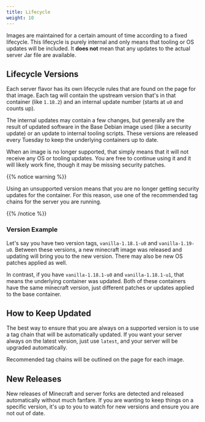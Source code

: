 ```yaml
---
title: Lifecycle
weight: 10
---
```


Images are maintained for a certain amount of time according to a fixed
lifecycle.  This lifecycle is purely internal and only means that tooling or OS
updates will be included.  It **does not** mean that any updates to the actual
server Jar file are available.

## Lifecycle Versions

Each server flavor has its own lifecycle rules that are found on the page for
that image.  Each tag will contain the upstream version that's in that container
(like `1.18.2`) and an internal update number (starts at `u0` and counts up).

The internal updates may contain a few changes, but generally are the result of
updated software in the Base Debian image used (like a security update) or an
update to internal tooling scripts.  These versions are released every Tuesday
to keep the underlying containers up to date.

When an image is no longer supported, that simply means that it will not receive
any OS or tooling updates.  You are free to continue using it and it will likely
work fine, though it may be missing security patches.

{{% notice warning %}}

Using an unsupported version means that you are no longer getting security
updates for the container.  For this reason, use one of the recommended tag
chains for the server you are running.

{{% /notice %}}

### Version Example

Let's say you have two version tags, `vanilla-1.18.1-u0` and `vanilla-1.19-u0`.
Between these versions, a new minecraft image was released and updating will
bring you to the new version.  There may also be new OS patches applied as well.

In contrast, if you have `vanilla-1.18.1-u0` and `vanilla-1.18.1-u1`, that means
the underlying container was updated.  Both of these containers have the same
minecraft version, just different patches or updates applied to the base
container.

## How to Keep Updated

The best way to ensure that you are always on a supported version is to use a
tag chain that will be automatically updated.  If you want your server always on
the latest version, just use `latest`, and your server will be upgraded
automatically.

Recommended tag chains will be outlined on the page for each image.

## New Releases

New releases of Minecraft and server forks are detected and released
automatically without much fanfare.  If you are wanting to keep things on a
specific version, it's up to you to watch for new versions and ensure you are
not out of date.
